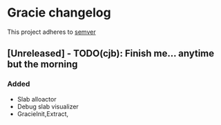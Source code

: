 # Gracie changelog

This project adheres to [semver](https://semver.org/)

## [Unreleased] - TODO(cjb): Finish me... anytime but the morning

### Added
- Slab alloactor
- Debug slab visualizer
- GracieInit,Extract,
